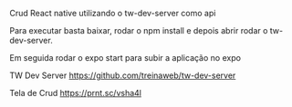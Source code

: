 Crud React native utilizando o tw-dev-server como api

Para executar basta baixar, rodar o npm install e depois abrir rodar o tw-dev-server. 

Em seguida rodar o expo start para subir a aplicação no expo

TW Dev Server
https://github.com/treinaweb/tw-dev-server

Tela de Crud
https://prnt.sc/vsha4l
